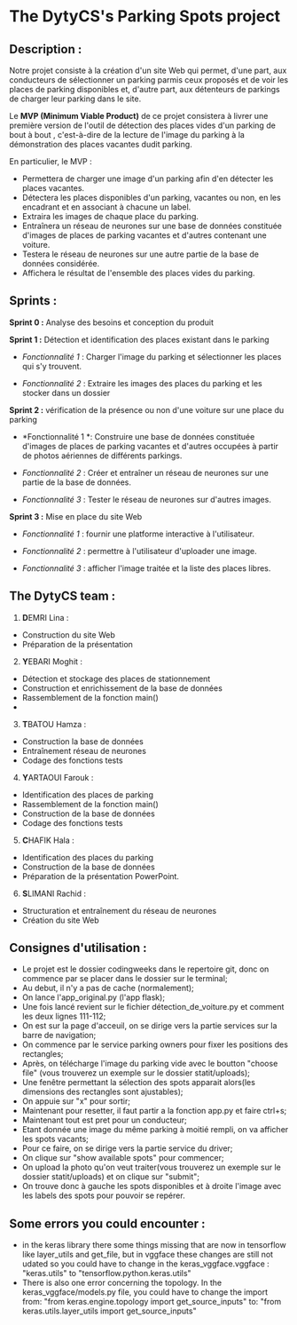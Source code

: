 # The DytyCS's Parking Spots project  

## Description :  
Notre projet consiste à la création d'un site Web qui permet, d'une part, aux conducteurs de sélectionner un parking parmis ceux proposés et de voir les places de parking disponibles et, d'autre part, aux détenteurs de parkings de charger leur parking dans le site.

Le **MVP (Minimum Viable Product)** de ce projet consistera à livrer une première version de l'outil de détection des places vides d'un parking de bout à bout , c'est-à-dire de la lecture de l'image du parking à la démonstration des places vacantes dudit parking.

En particulier, le MVP :
* Permettera de charger une image d'un parking afin d'en détecter les places vacantes.
* Détectera les places disponibles d'un parking, vacantes ou non, en les encadrant et en associant à chacune un label.
* Extraira les images de chaque place du parking.
* Entraînera un réseau de neurones sur une base de données constituée d'images de places de parking vacantes et d'autres contenant une voiture.
* Testera le réseau de neurones sur une autre partie de la base de données considérée.
* Affichera le résultat de l'ensemble des places vides du parking.


## Sprints :

**Sprint 0 :** Analyse des besoins et conception du produit

**Sprint 1 :** Détection et identification des places existant dans le parking

* *Fonctionnalité 1* : Charger l'image du parking et sélectionner les places qui s'y trouvent.  

* *Fonctionnalité 2* : Extraire les images des places du parking et les stocker dans un dossier  

**Sprint 2 :** vérification de la présence ou non d'une voiture sur une place du parking

* *Fonctionnalité 1 *: Construire une base de données constituée d'images de places de parking vacantes et d'autres occupées à partir de photos aériennes de différents parkings.

* *Fonctionnalité 2* : Créer et entraîner un réseau de neurones sur une partie de la base de données.

* *Fonctionnalité 3* : Tester le réseau de neurones sur d'autres images.

**Sprint 3 :** Mise en place du site Web  
* *Fonctionnalité 1* : fournir une platforme interactive à l'utilisateur.    

* *Fonctionnalité 2* : permettre à l'utilisateur d'uploader une image.   

* *Fonctionnalité 3* : afficher l'image traitée et la liste des places libres.   

## The DytyCS team :
1. **D**EMRI Lina :
* Construction du site Web
* Préparation de la présentation   
2. **Y**EBARI Moghit : 
* Détection et stockage des places de stationnement
* Construction et enrichissement de la base de données
* Rassemblement de la fonction main()
* 
3. **T**BATOU Hamza :
* Construction la base de données 
* Entraînement réseau de neurones
* Codage des fonctions tests
4. **Y**ARTAOUI Farouk : 
* Identification des places de parking
* Rassemblement de la fonction main()
* Construction de la base de données
* Codage des fonctions tests
5. **C**HAFIK Hala : 
* Identification des places du parking 
* Construction de la base de données
* Préparation de la présentation PowerPoint.
6. **S**LIMANI Rachid : 
* Structuration et entraînement du réseau de neurones 
* Création du site Web
## Consignes d'utilisation :
+ Le projet est le dossier codingweeks dans le repertoire git, donc on commence par se placer dans le dossier sur le terminal;
+ Au debut, il n'y a pas de cache (normalement);
+ On lance l'app_original.py (l'app flask);
+ Une fois lancé revient sur le fichier détection_de_voiture.py et comment les deux lignes 111-112;
+ On est sur la page d'acceuil, on se dirige vers la partie services sur la barre de navigation;
+ On commence par le service parking owners pour fixer les positions des rectangles;
+ Après, on télécharge l'image du parking vide avec le boutton "choose file" (vous trouverez un exemple sur le dossier statit/uploads);
+ Une fenêtre permettant la sélection des spots apparait alors(les dimensions des rectangles sont ajustables);
+ On appuie sur "x" pour sortir;
+ Maintenant pour resetter, il faut partir a la fonction app.py et faire ctrl+s;
+ Maintenant tout est pret pour un conducteur;
+ Etant donnée une image du même parking à moitié rempli, on va afficher les spots vacants;
+ Pour ce faire, on se dirige vers la partie service du driver;
+ On clique  sur "show available spots" pour commencer;
+ On upload la photo qu'on veut traiter(vous trouverez un exemple sur le dossier statit/uploads) et on clique sur "submit";
+ On trouve donc à gauche les spots disponibles et à droite l'image avec les labels des spots pour pouvoir se repérer.



## Some errors you could encounter :
+ in the keras library there some things missing that are now in tensorflow like layer_utils and get_file, but in vggface these changes are still not udated so you could have to change in the keras_vggface.vggface : "keras.utils" to "tensorflow.python.keras.utils" 
+ There is also one error concerning the topology. In the keras_vggface/models.py file, you could have to change the import from:
"from keras.engine.topology import get_source_inputs"
to:
"from keras.utils.layer_utils import get_source_inputs"